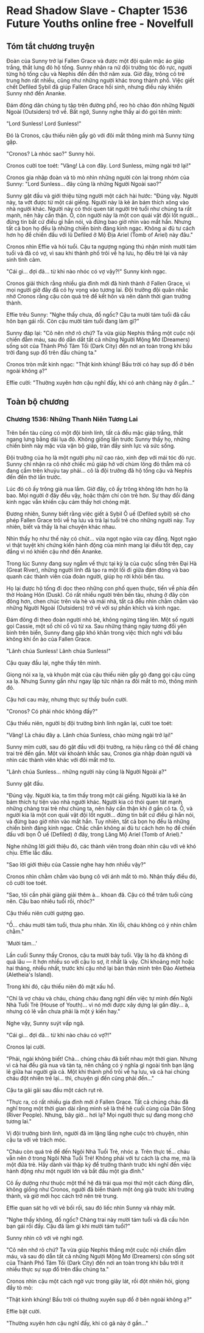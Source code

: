 # Read Shadow Slave - Chapter 1536 Future Youths online free - Novelfull

## Tóm tắt chương truyện

Đoàn của Sunny trở lại Fallen Grace và được một đội quân mặc áo giáp trắng, thắt lưng đỏ hộ tống. Sunny nhận ra nữ đội trưởng tóc đỏ rực, người từng hộ tống cậu và Nephis đến đền thờ năm xưa. Giờ đây, trông cô trẻ trung hơn rất nhiều, cũng như những người khác trong thành phố. Việc giết chết Defiled Sybil đã giúp Fallen Grace hồi sinh, nhưng điều này khiến Sunny nhớ đến Ananke.

Đám đông dân chúng tụ tập trên đường phố, reo hò chào đón những Người Ngoài (Outsiders) trở về. Bất ngờ, Sunny nghe thấy ai đó gọi tên mình:

"Lord Sunless! Lord Sunless!"

Đó là Cronos, cậu thiếu niên gầy gò với đôi mắt thông minh mà Sunny từng gặp.

"Cronos? Là nhóc sao?" Sunny hỏi.

Cronos cười toe toét: "Vâng! Là con đây. Lord Sunless, mừng ngài trở lại!"

Cronos gia nhập đoàn và tò mò nhìn những người còn lại trong nhóm của Sunny: "Lord Sunless… đây cũng là những Người Ngoài sao?"

Sunny gật đầu và giới thiệu từng người một cách hài hước: "Đúng vậy. Người này, ta vớt được từ một cái giếng. Người này là kẻ ăn bám thích xông vào nhà người khác. Người này có thói quen tát người trẻ tuổi như chúng ta rất mạnh, nên hãy cẩn thận. Ồ, còn người này là một con quái vật đội lốt người… đừng tin bất cứ điều gì hắn nói, và đừng bao giờ nhìn vào mắt hắn. Nhưng tất cả bọn họ đều là những chiến binh đáng kinh ngạc. Không ai đủ tư cách hơn họ để chiến đấu với lũ Defiled ở Mộ Địa Ariel (Tomb of Ariel) này đâu."

Cronos nhìn Effie và hỏi tuổi. Cậu ta ngượng ngùng thú nhận mình mười tám tuổi và đã có vợ, vì sau khi thành phố trôi về hạ lưu, họ đều trẻ lại và nảy sinh tình cảm.

"Cái gì… đợi đã… từ khi nào nhóc có vợ vậy?!" Sunny kinh ngạc.

Cronos giải thích rằng nhiều gia đình mới đã hình thành ở Fallen Grace, vì mọi người giờ đây đã có hy vọng vào tương lai. Đội trưởng đội quân nhắc nhở Cronos rằng cậu còn quá trẻ để kết hôn và nên dành thời gian trưởng thành.

Effie trêu Sunny: "Nghe thấy chưa, đồ ngốc? Cậu ta mười tám tuổi đã cầu hôn bạn gái rồi. Còn cậu mười tám tuổi đang làm gì?"

Sunny đáp lại: "Cô nên nhớ rõ chứ? Ta vừa giúp Nephis thắng một cuộc nội chiến đẫm máu, sau đó dẫn dắt tất cả những Người Mộng Mơ (Dreamers) sống sót của Thành Phố Tăm Tối (Dark City) đến nơi an toàn trong khi bầu trời đang sụp đổ trên đầu chúng ta."

Cronos tròn mắt kinh ngạc: "Thật kinh khủng! Bầu trời có hay sụp đổ ở bên ngoài không ạ?"

Effie cười: "Thường xuyên hơn cậu nghĩ đấy, khi có anh chàng này ở gần…"

## Toàn bộ chương

### Chương 1536: Những Thanh Niên Tương Lai

Trên bến tàu cũng có một đội binh lính, tất cả đều mặc giáp trắng, thắt ngang lưng bằng dải lụa đỏ. Không giống lần trước Sunny thấy họ, những chiến binh này mặc vừa vặn bộ giáp, tràn đầy sinh lực và sức sống.

Đội trưởng của họ là một người phụ nữ cao ráo, xinh đẹp với mái tóc đỏ rực. Sunny chỉ nhận ra cô nhờ chiếc mũ giáp hở với chùm lông đỏ thẫm mà cô đang cầm trên khuỷu tay phải... cô là đội trưởng đã hộ tống cậu và Nephis đến đền thờ lần trước.

Lúc đó cô ấy trông già nua lắm. Giờ đây, cô ấy trông không lớn hơn họ là bao. Mọi người ở đây đều vậy, hoặc thậm chí còn trẻ hơn. Sự thay đổi đáng kinh ngạc vẫn khiến cậu cảm thấy hơi chóng mặt.

Đương nhiên, Sunny biết rằng việc giết ả Sybil Ô uế (Defiled sybil) sẽ cho phép Fallen Grace trôi về hạ lưu và trả lại tuổi trẻ cho những người này. Tuy nhiên, biết và thấy là hai chuyện khác nhau.

Nhìn thấy họ như thế này có chút... vừa ngọt ngào vừa cay đắng. Ngọt ngào vì thật tuyệt khi chứng kiến hành động của mình mang lại điều tốt đẹp, cay đắng vì nó khiến cậu nhớ đến Ananke.

Trong lúc Sunny đang suy ngẫm về thực tại kỳ lạ của cuộc sống trên Đại Hà (Great River), những người lính đã tạo ra một lối đi giữa đám đông và bao quanh các thành viên của đoàn người, giúp họ rời khỏi bến tàu.

Họ lại được hộ tống đi dọc theo những con phố quen thuộc, tiến về phía đền thờ Hoàng Hôn (Dusk). Có rất nhiều người trên bến tàu, nhưng ở đây còn đông hơn, chen chúc trên vỉa hè và mái nhà, tất cả đều nhìn chằm chằm vào những Người Ngoài (Outsiders) trở về với sự phấn khích và kinh ngạc.

Đám đông đi theo đoàn người nhỏ bé, không ngừng tăng lên. Một số người gọi Cassie, một số chỉ cổ vũ từ xa. Sau những tháng ngày tương đối yên bình trên biển, Sunny đang gặp khó khăn trong việc thích nghi với bầu không khí ồn ào của Fallen Grace.

"Lãnh chúa Sunless! Lãnh chúa Sunless!"

Cậu quay đầu lại, nghe thấy tên mình.

Giọng nói xa lạ, và khuôn mặt của cậu thiếu niên gầy gò đang gọi cậu cũng xa lạ. Nhưng Sunny gần như ngay lập tức nhận ra đôi mắt tò mò, thông minh đó.

Cậu hơi cau mày, nhưng thực sự thấy buồn cười.

"Cronos? Có phải nhóc không đấy?"

Cậu thiếu niên, người bị đội trưởng binh lính ngăn lại, cười toe toét:

"Vâng! Là cháu đây ạ. Lãnh chúa Sunless, chào mừng ngài trở lại!"

Sunny mỉm cười, sau đó gật đầu với đội trưởng, ra hiệu rằng có thể để chàng trai trẻ đến gần. Một vài khoảnh khắc sau, Cronos gia nhập đoàn người và nhìn các thành viên khác với đôi mắt mở to.

"Lãnh chúa Sunless... những người này cũng là Người Ngoài ạ?"

Sunny gật đầu.

"Đúng vậy. Người kia, ta tìm thấy trong một cái giếng. Người kia là kẻ ăn bám thích tự tiện vào nhà người khác. Người kia có thói quen tát mạnh những chàng trai trẻ như chúng ta, nên hãy cẩn thận khi ở gần cô ta. Ồ, và người kia là một con quái vật đội lốt người... đừng tin bất cứ điều gì hắn nói, và đừng bao giờ nhìn vào mắt hắn. Tuy nhiên, tất cả bọn họ đều là những chiến binh đáng kinh ngạc. Chắc chắn không ai đủ tư cách hơn họ để chiến đấu với bọn Ô uế (Defiled) ở đây, trong Lăng Mộ Ariel (Tomb of Ariel)."

Nghe những lời giới thiệu đó, các thành viên trong đoàn nhìn cậu với vẻ khó chịu. Effie lắc đầu.

"Sao lời giới thiệu của Cassie nghe hay hơn nhiều vậy?"

Cronos nhìn chằm chằm vào bụng cô với ánh mắt tò mò. Nhận thấy điều đó, cô cười toe toét.

"Sao, tôi cần phải giảng giải thêm à... khoan đã. Cậu có thể trăm tuổi cũng nên. Cậu bao nhiêu tuổi rồi, nhóc?"

Cậu thiếu niên cười gượng gạo.

"Ồ... cháu mười tám tuổi, thưa phu nhân. Xin lỗi, cháu không có ý nhìn chằm chằm."

'Mười tám...'

Lần cuối Sunny thấy Cronos, cậu ta mười bảy tuổi. Vậy là họ đã không đi quá lâu — ít hơn nhiều so với cậu lo sợ, ít nhất là vậy. Chỉ khoảng một hoặc hai tháng, nhiều nhất, trước khi cậu nhớ lại bản thân mình trên Đảo Aletheia (Aletheia's Island).

Trong khi đó, cậu thiếu niên đỏ mặt xấu hổ.

"Chỉ là vợ cháu và cháu, chúng cháu đang nghĩ đến việc tự mình đến Ngôi Nhà Tuổi Trẻ (House of Youth)... vì nó mới được xây dựng lại gần đây... à, nhưng có lẽ vẫn chưa phải là một ý kiến hay."

Nghe vậy, Sunny suýt vấp ngã.

"Cái gì... đợi đã... từ khi nào cháu có vợ?!"

Cronos lại cười.

"Phải, ngài không biết! Chà... chúng cháu đã biết nhau một thời gian. Nhưng vì cả hai đều già nua và tàn tạ, nên chẳng có ý nghĩa gì ngoài tình bạn lặng lẽ giữa hai người già cả. Một khi thành phố trôi về hạ lưu, và cả hai chúng cháu đột nhiên trẻ lại... thì, chuyện gì đến cũng phải đến..."

Cậu ta gãi gãi sau đầu một cách rụt rè.

"Thực ra, có rất nhiều gia đình mới ở Fallen Grace. Tất cả chúng cháu đã nghĩ trong một thời gian dài rằng mình sẽ là thế hệ cuối cùng của Dân Sông (River People). Nhưng, bây giờ... hơi lạ? Mọi người thực sự đang mong chờ tương lai."

Vị đội trưởng binh lính, người đã im lặng lắng nghe cuộc trò chuyện, nhìn cậu ta với vẻ trách móc.

"Cháu còn quá trẻ để đến Ngôi Nhà Tuổi Trẻ, nhóc ạ. Trên thực tế... cháu vẫn nên ở trong Ngôi Nhà Tuổi Trẻ! Không phải với tư cách là cha mẹ, mà là một đứa trẻ. Hãy dành vài thập kỷ để trưởng thành trước khi nghĩ đến việc hành động như một người lớn và bắt đầu một gia đình."

Cô ấy dường như thuộc một thế hệ đã trải qua mọi thứ một cách đúng đắn, không giống như Cronos, người đã biến thành một ông già trước khi trưởng thành, và giờ mới học cách trở nên trẻ trung.

Effie quan sát họ với vẻ bối rối, sau đó liếc nhìn Sunny và nháy mắt.

"Nghe thấy không, đồ ngốc? Chàng trai này mười tám tuổi và đã cầu hôn bạn gái rồi đấy. Cậu đã làm gì khi mười tám tuổi?"

Sunny nhìn cô với vẻ nghi ngờ.

"Cô nên nhớ rõ chứ? Ta vừa giúp Nephis thắng một cuộc nội chiến đẫm máu, và sau đó dẫn tất cả những Người Mộng Mơ (Dreamers) còn sống sót của Thành Phố Tăm Tối (Dark City) đến nơi an toàn trong khi bầu trời ít nhiều thực sự sụp đổ trên đầu chúng ta."

Cronos nhìn cậu một cách ngờ vực trong giây lát, rồi đột nhiên hỏi, giọng đầy tò mò:

"Thật kinh khủng! Bầu trời có thường xuyên sụp đổ ở bên ngoài không ạ?"

Effie bật cười.

"Thường xuyên hơn cậu nghĩ đấy, khi có gã này ở gần..."